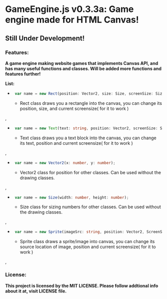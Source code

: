 # **GameEngine.js v0.3.3a**: Game engine made for HTML Canvas!

## **Still Under Development!**



### Features:

**A game engine making website games that implements Canvas API, and has many useful functions and classes. Will be added more functions and features further!**

**List:**
 - ```ts 
    var name = new Rect(position: Vector2, size: Size, screenSize: Size);
   ```
   - Rect class draws you a rectangle into the canvas, you can change its position, size, and current screensize( for it to work )

,
- ```ts 
   var name = new Text(text: string, position: Vector2, screenSize: Size);
  ```
  - Text class draws you a text block into the canvas, you can change its text, position and current screensize( for it to work )

,

- ```ts
   var name = new Vector2(x: number, y: number);
  ```
  - Vector2 class for position for other classes. Can be used without the drawing classes.
  
, 
- ```ts
   var name = new Size(width: number, height: number);
  ```
  - Size class for sizing numbers for other classes. Can be used without the drawing classes.
  
, 
- ```ts
   var name = new Sprite(imageSrc: string, position: Vector2, ScreenSize: Size);
  ```
  - Sprite class draws a sprite/image into canvas, you can change its source location of image, position and current screensize( for it to work )
  
,
### License:

**This project is licensed by the MIT LICENSE. Please follow addtional info about it at, visit LICENSE file.**


